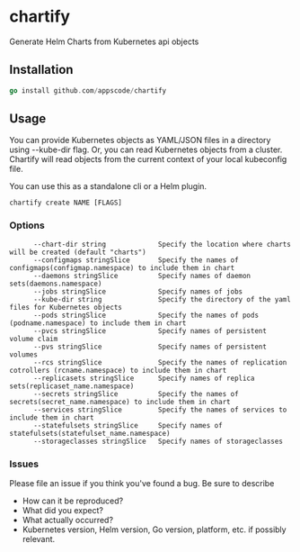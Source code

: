# chartify
Generate Helm Charts from Kubernetes api objects

## Installation
```go
go install github.com/appscode/chartify
```

## Usage
You can provide Kubernetes objects as YAML/JSON files in a directory using --kube-dir flag. Or, you can read Kubernetes
objects from a cluster. Chartify will read objects from the current context of your local kubeconfig file.
 
You can use this as a standalone cli or a Helm plugin.

```
chartify create NAME [FLAGS]
```

### Options

```
      --chart-dir string             Specify the location where charts will be created (default "charts")
      --configmaps stringSlice       Specify the names of configmaps(configmap.namespace) to include them in chart
      --daemons stringSlice          Specify names of daemon sets(daemons.namespace)
      --jobs stringSlice             Specify names of jobs
      --kube-dir string              Specify the directory of the yaml files for Kubernetes objects
      --pods stringSlice             Specify the names of pods (podname.namespace) to include them in chart
      --pvcs stringSlice             Specify names of persistent volume claim
      --pvs stringSlice              Specify names of persistent volumes
      --rcs stringSlice              Specify the names of replication cotrollers (rcname.namespace) to include them in chart
      --replicasets stringSlice      Specify names of replica sets(replicaset_name.namespace)
      --secrets stringSlice          Specify the names of secrets(secret_name.namespace) to include them in chart
      --services stringSlice         Specify the names of services to include them in chart
      --statefulsets stringSlice     Specify names of statefulsets(statefulset_name.namespace)
      --storageclasses stringSlice   Specify names of storageclasses
```

### Issues
Please file an issue if you think you've found a bug. Be sure to describe
 * How can it be reproduced?
 * What did you expect?
 * What actually occurred?
 * Kubernetes version, Helm version, Go version, platform, etc. if possibly relevant.
